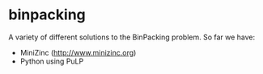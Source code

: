 # binpacking
A variety of different solutions to the BinPacking problem. So far we have:

* MiniZinc (http://www.minizinc.org)
* Python using PuLP
